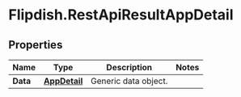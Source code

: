 # Flipdish.RestApiResultAppDetail

## Properties
Name | Type | Description | Notes
------------ | ------------- | ------------- | -------------
**Data** | [**AppDetail**](AppDetail.md) | Generic data object. | 


